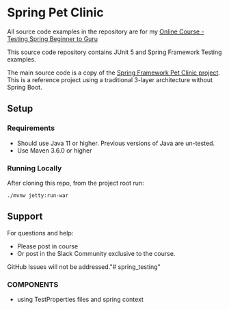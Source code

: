 # Spring Pet Clinic 

All source code examples in the repository are for my [Online Course - Testing Spring Beginner to Guru](https://www.udemy.com/testing-spring-boot-beginner-to-guru/?couponCode=GITHUB_REPO)

This source code repository contains JUnit 5 and Spring Framework Testing examples.

The main source code is a copy of the [Spring Framework Pet Clinic project](https://github.com/spring-petclinic/spring-framework-petclinic). This is a reference project 
using a traditional 3-layer architecture without Spring Boot.

## Setup
### Requirements
* Should use Java 11 or higher. Previous versions of Java are un-tested.
* Use Maven 3.6.0 or higher

### Running Locally
After cloning this repo, from the project root run:
```text
./mvnw jetty:run-war
```

## Support
For questions and help:
* Please post in course
* Or post in the Slack Community exclusive to the course.

GitHub Issues will not be addressed."# spring_testing" 


### COMPONENTS
- using TestProperties files and spring context